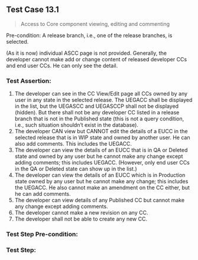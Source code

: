 ## Test Case 13.1

> Access to Core component viewing, editing and commenting

Pre-condition: A release branch, i.e., one of the release branches, is selected.

(As it is now) individual ASCC page is not provided. Generally, the developer cannot make add or change content of released developer CCs and end user CCs. He can only see the detail.

### Test Assertion:

1. The developer can see in the CC View/Edit page all CCs owned by any user in any state in the selected release. The UEGACC shall be displayed in the list, but the UEGASCC and UEGASCCP shall not be displayed (hidden). But there shall not be any developer CC listed in a release branch that is not in the Published state (this is not a query condition, i.e., such situation shouldn’t exist in the database).
2. The developer CAN view but CANNOT edit the details of a EUCC in the selected release that is in WIP state and owned by another user. He can also add comments. This includes the UEGACC.
3. The developer can view the details of an EUCC that is in QA or Deleted state and owned by any user but he cannot make any change except adding comments; this includes UEGACC. (However, only end user CCs in the QA or Deleted state can show up in the list.)
4. The developer can view the details of an EUCC which is in Production state owned by any user but he cannot make any change; this includes the UEGACC. He also cannot make an amendment on the CC either, but he can add comments.
5. The developer can view details of any Published CC but cannot make any change except adding comments.
6. The developer cannot make a new revision on any CC.
7. The developer shall not be able to create any new CC.

### Test Step Pre-condition:



### Test Step: